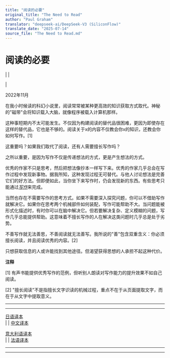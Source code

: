 ```yaml
---
title: "阅读的必要"
original_title: "The Need to Read"
author: "Paul Graham"
translator: "deepseek-ai/DeepSeek-V3 (SiliconFlow)"
translate_date: "2025-07-14"
source_file: "The Need to Read.md"
---
```


# 阅读的必要

| | [](index.html)  

|  

2022年11月  

在我小时候读的科幻小说里，阅读常常被某种更高效的知识获取方式取代。神秘的"磁带"会将知识载入大脑，就像程序被载入计算机那样。  

这种事短期内不太可能发生。不仅因为构建阅读的替代品很困难，更因为即使存在这样的替代品，它也是不够的。阅读关于x的内容不仅教会你x的知识，还教会你如何写作。[1]  

这重要吗？如果我们取代了阅读，还有人需要擅长写作吗？  

之所以重要，是因为写作不仅是传递想法的方式，更是产生想法的方式。  

优秀的作家不只是思考，然后把想法像抄本一样写下来。优秀的作家几乎总会在写作过程中发现新事物。据我所知，这种发现过程无可替代。与他人讨论想法是完善它们的好方法。但即便如此，当你坐下来写作时，仍会发现新的东西。有些思考只能通过[_写作_](words.html)来完成。  

当然也存在不需要写作的思考方式。如果不需要深入探究问题，你可以不借助写作就解决它。如果你在思考两个机械部件如何装配，写作可能帮助不大。当问题能被形式化描述时，有时你可以在脑中解决它。但若要解决复杂、定义模糊的问题，写作几乎总能提供帮助。这意味着不擅长写作的人在解决这类问题时几乎总是处于劣势。  

不善写作就无法善思，不善阅读就无法善写。我所说的"善"包含双重含义：你必须擅长阅读，并且阅读优秀的内容。[2]  

只想获取信息的人或许能找到其他途径。但渴望获得思想的人承担不起这种代价。  

  

  

  

  

  

**注释**  

[1] 有声书能提供优秀写作的范例，但听别人朗读对写作能力的提升效果不如自己阅读。  

[2] "擅长阅读"不是指擅长文字识读的机械过程，重点不在于从页面提取文字，而在于从文字中提取意义。  

  
---  

  
---  
[日语译本](https://practical-scheme.net/trans/read-j.html)  
| | [中文译本](https://catcoding.me/p/read/)  

[意大利语译本](https://marcotrombetti.com/leggere)  
| | [法语译本](https://dorianmarie.fr/paulgraham/lire.html)  

  

* * *  

---